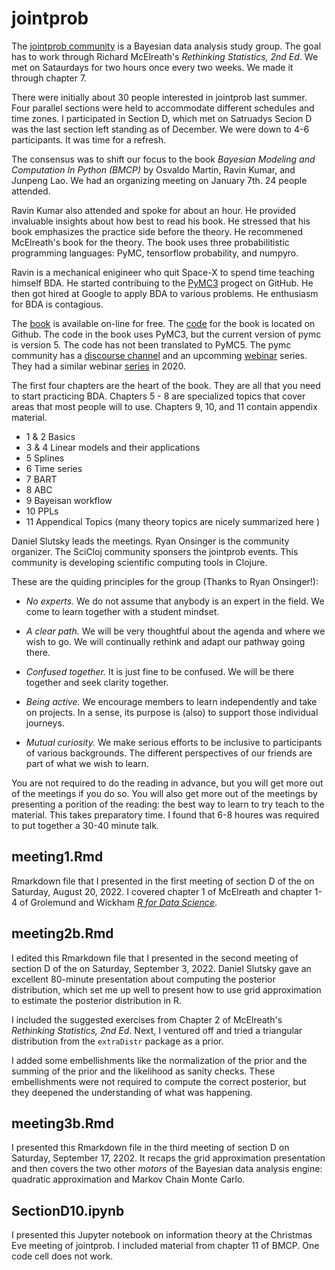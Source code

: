 # jointprob

The [jointprob community](https://scicloj.github.io/docs/community/groups/jointprob/) is a Bayesian data analysis study group.
The goal has to work through Richard McElreath's *Rethinking Statistics, 2nd Ed*.
We met on Sataurdays for two hours once every two weeks.
We made it through chapter 7.
 
There were initially about 30 people interested in jointprob last summer.
Four parallel sections were held to accommodate different schedules and time zones.
I participated in Section D, which met on Satruadys
Secion D was the last section left standing as of December.
We were down to 4-6 participants.
It was time for a refresh.

The consensus was to shift our focus to the book *Bayesian Modeling and Computation In Python (BMCP)* by Osvaldo Martin, Ravin Kumar, and Junpeng Lao.
We had an organizing meeting on January 7th.
24 people attended. 

Ravin Kumar also attended and spoke for about an hour.
He provided invaluable insights about how best to read his book.
He stressed that his book emphasizes the practice side before the theory.
He recommened McElreath's book for the theory.
The book uses three probabilitistic programming languages: PyMC, tensorflow probability, and numpyro.

Ravin is a mechanical enigineer who quit Space-X to spend time teaching himself BDA.
He started contribuing to the [PyMC3](https://www.pymc.io/welcome.html) progect on GitHub.
He then got hired at Google to apply BDA to various problems.
He enthusiasm for BDA is contagious.

The [book](https://bayesiancomputationbook.com/welcome.html) is available on-line for free.
The [code](https://github.com/BayesianModelingandComputationInPython/BookCode_Edition1) for the book is located on Github.
The code in the book uses PyMC3, but the current version of pymc is version 5.
The code has not been translated to PyMC5.
The pymc community has a [discourse channel](https://discourse.pymc.io/) and an upcomming [webinar](https://pymcon.com/about) series. 
They had a similar webinar [series](https://www.youtube.com/watch?v=UznM_-_760Y&list=PLD1x-BW9UdeHN2vwR6kIApJATd2jZzeya&index=1) in 2020. 

The first four chapters are the heart of the book.
They are all that you need to start practicing BDA.
Chapters 5 - 8 are specialized topics that cover areas that most people will to use.
Chapters 9, 10, and 11 contain appendix material.

- 1 & 2 Basics
- 3 & 4 Linear models and their applications
- 5 Splines
- 6 Time series
- 7 BART
- 8 ABC
- 9 Bayeisan workflow
- 10 PPLs
- 11 Appendical Topics (many theory topics are nicely summarized here )

Daniel Slutsky leads the meetings.
Ryan Onsinger is the community organizer.
The SciCloj community sponsers the jointprob events.
This community is developing scientific computing tools in Clojure.


These are the quiding principles for the group (Thanks to Ryan Onsinger!):

- *No experts.* We do not assume that anybody is an expert in the field. We come to learn together with a student mindset.

- *A clear path.* We will be very thoughtful about the agenda and where we wish to go. We will continually rethink and adapt our pathway going there.

- *Confused together.* It is just fine to be confused. We will be there together and seek clarity together.

- *Being active.* We encourage members to learn independently and take on projects. In a sense, its purpose is (also) to support those individual journeys.

- *Mutual curiosity.* We make serious efforts to be inclusive to participants of various backgrounds. The different perspectives of our friends are part of what we wish to learn.

You are not required to do the reading in advance, but you will get more out of the meetings if you do so.
You will also get more out of the meetings by presenting a porition of the reading: the best way to learn to try teach to the material.
This takes preparatory time. I found that 6-8 houres was required to put together a 30-40 minute talk.




## meeting1.Rmd

Rmarkdown file that I presented in the first meeting of section D of the on Saturday, August 20, 2022. 
I covered chapter 1 of McElreath and chapter 1-4 of Grolemund and Wickham [*R for Data Science*](https://bookdown.org/roy_schumacher/r4ds/).

## meeting2b.Rmd

I edited this Rmarkdown file that I presented in the second meeting of section D of the on Saturday, September 3, 2022. 
Daniel Slutsky gave an excellent 80-minute presentation about computing the posterior distribution, which set me up well to present how to use grid approximation to estimate the posterior distribution in R.

I included the suggested exercises from Chapter 2 of McElreath's *Rethinking Statistics, 2nd Ed*. 
Next, I ventured off and tried a triangular distribution from the `extraDistr` package as a prior.

I added some embellishments like the normalization of the prior and the summing of the prior and the likelihood as sanity checks.
These embellishments were not required to compute the correct posterior, but they deepened the understanding of what was happening.

## meeting3b.Rmd

I presented this Rmarkdown file in the third meeting of section D on Saturday, September 17, 2202.
It recaps the grid approximation presentation and then covers the two other *motors* of the Bayesian data analysis engine: quadratic approximation and Markov Chain Monte Carlo.


## SectionD10.ipynb

I presented this Jupyter notebook on information theory at the Christmas Eve meeting of jointprob.
I included material from chapter 11 of BMCP.
One code cell does not work.

